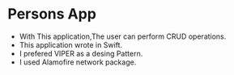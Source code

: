 # Persons App
* With This application,The user can perform CRUD operations.
* This application wrote in Swift.
* I prefered VIPER as a desing Pattern.
* I used Alamofire network package.
  
